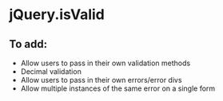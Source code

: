 # jQuery.isValid #

## To add: ##
-   Allow users to pass in their own validation methods
-	Decimal validation
-	Allow users to pass in their own errors/error divs
-   Allow multiple instances of the same error on a single form
